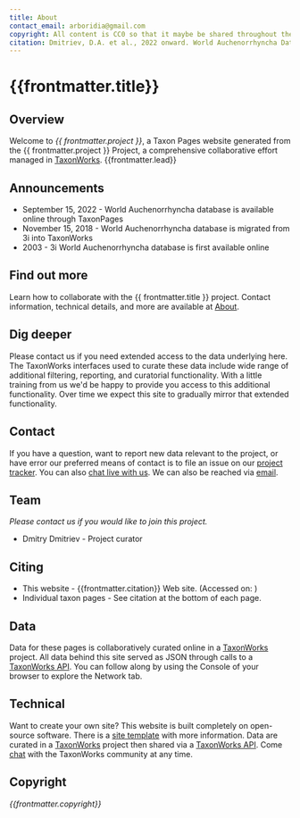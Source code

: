 ```yaml
---
title: About
contact_email: arboridia@gmail.com
copyright: All content is CC0 so that it maybe be shared throughout the world and used without any restrictions.
citation: Dmitriev, D.A. et al., 2022 onward. World Auchenorrhyncha Database. Available at https://hoppers.speciesfile.org. 
---
```


# {{frontmatter.title}}

## Overview
Welcome to *{{ frontmatter.project }}*, a Taxon Pages website generated from the {{ frontmatter.project }} Project, a comprehensive collaborative effort managed in [TaxonWorks](https://taxonworks.org).
{{frontmatter.lead}}

## Announcements
* September 15, 2022 - World Auchenorrhyncha database is available online through TaxonPages
* November 15, 2018 - World Auchenorrhyncha database is migrated from 3i into TaxonWorks
* 2003 - 3i World Auchenorrhyncha database is first available online

## Find out more
Learn how to collaborate with the {{ frontmatter.title }} project. Contact information, technical details, and more are available at [About](https://hoppers.speciesfile.org/about).

## Dig deeper
Please contact us if you need extended access to the data underlying here. The TaxonWorks interfaces used to curate these data include wide range of additional filtering, reporting, and curatorial functionality. With a little training from us we'd be happy to provide you access to this additional functionality. Over time we expect this site to gradually mirror that extended functionality.

## Contact
If you have a question, want to report new data relevant to the project, or have error our preferred means of contact is to file an issue on our [project tracker](https://github.com/SpeciesFileGroup/taxonpages/issues/new). You can also [chat live with us](https://gitter.im/SpeciesFileGroup/taxonworks). We can also be reached via [email](mailto:{{arboridia@gmail.com}}).   

## Team
 _Please contact us if you would like to join this project._

* Dmitry Dmitriev - Project curator

## Citing
* This website - {{frontmatter.citation}} Web site. (Accessed on: <span id='date'></span>)
* Individual taxon pages - See citation at the bottom of each page.  

## Data
Data for these pages is collaboratively curated online in a [TaxonWorks](https://taxonworks.org) project. All data behind this site served as JSON through calls to a [TaxonWorks API](https://api.taxonworks.org). You can follow along by using the Console of your browser to explore the Network tab. 

## Technical
Want to create your own site? This website is built completely on open-source software. There is a [site template](https://github.com/SpeciesFileGroup/collaboration.html) with more information. Data are curated in a [TaxonWorks](https://taxonworks.org) project then shared via a [TaxonWorks API](https://api.taxonworks.org). Come [chat](https://gitter.im/SpeciesFileGroup/taxonworks) with the TaxonWorks community at any time.

## Copyright
_{{frontmatter.copyright}}_


<script>
    function displayDate() {
      var currentDate = new Date();
      var dateString = currentDate.toDateString();
      document.getElementById('date').innerHTML = dateString;
    }
</script>
